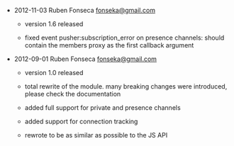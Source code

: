 - 2012-11-03 Ruben Fonseca <fonseka@gmail.com>

    * version 1.6 released

    * fixed event pusher:subscription_error on presence channels:
      should contain the members proxy as the first callback argument

- 2012-09-01 Ruben Fonseca <fonseka@gmail.com>

    * version 1.0 released
  
    * total rewrite of the module. many breaking changes were introduced, please check
      the documentation
  
    * added full support for private and presence channels
  
    * added support for connection tracking
  
    * rewrote to be as similar as possible to the JS API
